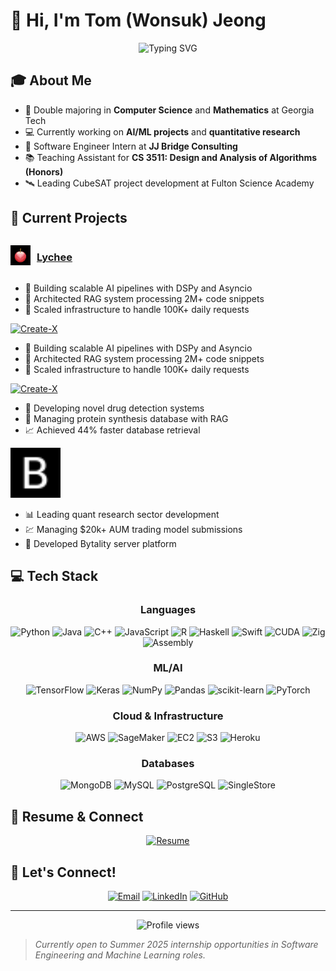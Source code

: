 # 👋 Hi, I'm Tom (Wonsuk) Jeong

<div align="center">
  <img src="https://readme-typing-svg.demolab.com?font=Fira+Code&duration=3000&pause=1000&color=2F81F7&center=true&vCenter=true&width=435&lines=Software+Engineer;AI+%26+ML+Enthusiast;Mathematics+Student;Problem+Solver" alt="Typing SVG" />
</div>

## 🎓 About Me
- 🏫 Double majoring in **Computer Science** and **Mathematics** at Georgia Tech
- 💻 Currently working on **AI/ML projects** and **quantitative research**
- 🚀 Software Engineer Intern at **JJ Bridge Consulting**
- 📚 Teaching Assistant for **CS 3511: Design and Analysis of Algorithms (Honors)**
- 🛰️ Leading CubeSAT project development at Fulton Science Academy

## 🔭 Current Projects

<!-- Project 1 with small custom image and linked title -->
<div style="display: flex; align-items: center; gap: 10px">
  <img src="./assets/lychee.jpg" width="32" height="32" alt="Lychee">
  <h3><a href="https://lycheeterm.com">Lychee</a></h3>
</div>

- 🌟 Building scalable AI pipelines with DSPy and Asyncio
- 🔗 Architected RAG system processing 2M+ code snippets
- 🚀 Scaled infrastructure to handle 100K+ daily requests

[![Create-X](https://img.shields.io/badge/Create--X-Research-00ff00?style=for-the-badge&logo=data:image/svg+xml;base64,PHN2ZyB4bWxucz0iaHR0cDovL3d3dy53My5vcmcvMjAwMC9zdmciIHZpZXdCb3g9IjAgMCAyNCAyNCI+PC9zdmc+)](https://github.com/yourusername/create-x)
- 🌟 Building scalable AI pipelines with DSPy and Asyncio
- 🔗 Architected RAG system processing 2M+ code snippets
- 🚀 Scaled infrastructure to handle 100K+ daily requests

[![Create-X](https://img.shields.io/badge/Create--X-Research-00ff00?style=for-the-badge&logo=data:image/svg+xml;base64,PHN2ZyB4bWxucz0iaHR0cDovL3d3dy53My5vcmcvMjAwMC9zdmciIHZpZXdCb3g9IjAgMCAyNCAyNCI+PC9zdmc+)](https://github.com/yourusername/create-x)
- 🧬 Developing novel drug detection systems
- 🔬 Managing protein synthesis database with RAG
- 📈 Achieved 44% faster database retrieval

<!-- Bytality Project with favicon -->
<img src="./assets/favicon.png" width="80" alt="Bytality">

- 📊 Leading quant research sector development
- 💹 Managing $20k+ AUM trading model submissions
- 🎯 Developed Bytality server platform

</div>

## 💻 Tech Stack

<div align="center">

### Languages
![Python](https://img.shields.io/badge/Python-3776AB?style=for-the-badge&logo=python&logoColor=white)
![Java](https://img.shields.io/badge/Java-ED8B00?style=for-the-badge&logo=openjdk&logoColor=white)
![C++](https://img.shields.io/badge/C++-00599C?style=for-the-badge&logo=c%2B%2B&logoColor=white)
![JavaScript](https://img.shields.io/badge/JavaScript-F7DF1E?style=for-the-badge&logo=javascript&logoColor=black)
![R](https://img.shields.io/badge/R-276DC3?style=for-the-badge&logo=r&logoColor=white)
![Haskell](https://img.shields.io/badge/Haskell-5D4F85?style=for-the-badge&logo=haskell&logoColor=white)
![Swift](https://img.shields.io/badge/SwiftUI-F05138?style=for-the-badge&logo=swift&logoColor=white)
![CUDA](https://img.shields.io/badge/CUDA-76B900?style=for-the-badge&logo=nvidia&logoColor=white)
![Zig](https://img.shields.io/badge/Zig-F7A41D?style=for-the-badge&logo=zig&logoColor=white)
![Assembly](https://img.shields.io/badge/Assembly-654FF0?style=for-the-badge&logo=assembly&logoColor=white)

### ML/AI
![TensorFlow](https://img.shields.io/badge/TensorFlow-FF6F00?style=for-the-badge&logo=tensorflow&logoColor=white)
![Keras](https://img.shields.io/badge/Keras-D00000?style=for-the-badge&logo=keras&logoColor=white)
![NumPy](https://img.shields.io/badge/NumPy-013243?style=for-the-badge&logo=numpy&logoColor=white)
![Pandas](https://img.shields.io/badge/Pandas-150458?style=for-the-badge&logo=pandas&logoColor=white)
![scikit-learn](https://img.shields.io/badge/ScikitLearn-F7931E?style=for-the-badge&logo=scikit-learn&logoColor=white)
![PyTorch](https://img.shields.io/badge/PyTorch-EE4C2C?style=for-the-badge&logo=pytorch&logoColor=white)

### Cloud & Infrastructure
![AWS](https://img.shields.io/badge/AWS-232F3E?style=for-the-badge&logo=amazon-aws&logoColor=white)
![SageMaker](https://img.shields.io/badge/SageMaker-FF9900?style=for-the-badge&logo=amazon-aws&logoColor=white)
![EC2](https://img.shields.io/badge/EC2-FF9900?style=for-the-badge&logo=amazon-aws&logoColor=white)
![S3](https://img.shields.io/badge/S3-569A31?style=for-the-badge&logo=amazon-s3&logoColor=white)
![Heroku](https://img.shields.io/badge/Heroku-430098?style=for-the-badge&logo=heroku&logoColor=white)

### Databases
![MongoDB](https://img.shields.io/badge/MongoDB-4EA94B?style=for-the-badge&logo=mongodb&logoColor=white)
![MySQL](https://img.shields.io/badge/MySQL-4479A1?style=for-the-badge&logo=mysql&logoColor=white)
![PostgreSQL](https://img.shields.io/badge/PostgreSQL-316192?style=for-the-badge&logo=postgresql&logoColor=white)
![SingleStore](https://img.shields.io/badge/SingleStore-AA00FF?style=for-the-badge&logo=singlestore&logoColor=white)

</div>

## 📄 Resume & Connect
<div align="center">

[![Resume](https://img.shields.io/badge/Resume-View%20PDF-blue?style=for-the-badge&logo=adobe-acrobat-reader)](./resume/wjeong_resume.pdf)

</div>

## 🤝 Let's Connect!

<div align="center">

[![Email](https://img.shields.io/badge/Email-wjeong42%40gatech.edu-D14836?style=for-the-badge&logo=gmail&logoColor=white)](mailto:wjeong42@gatech.edu)
[![LinkedIn](https://img.shields.io/badge/LinkedIn-0077B5?style=for-the-badge&logo=linkedin&logoColor=white)](https://linkedin.com/in/yourlinkedin)
[![GitHub](https://img.shields.io/badge/GitHub-100000?style=for-the-badge&logo=github&logoColor=white)](https://github.com/yourgithub)

</div>

---

<div align="center">
  <img src="https://komarev.com/ghpvc/?username=yourusername&color=blueviolet&style=flat-square" alt="Profile views" />
</div>

> *Currently open to Summer 2025 internship opportunities in Software Engineering and Machine Learning roles.*